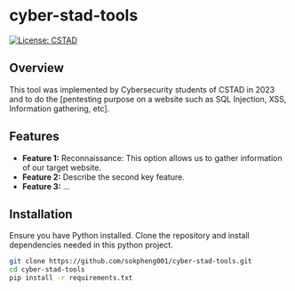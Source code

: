 # cyber-stad-tools

[![License: CSTAD](https://file.notion.so/f/f/122a0908-4c5e-47d3-9a52-ea9e9dd74817/07e0c005-4aca-4464-b39c-f6205fa8f21f/Untitled.png?id=156cbd4f-684e-41c0-a036-ad02383f44ce&table=block&spaceId=122a0908-4c5e-47d3-9a52-ea9e9dd74817&expirationTimestamp=1701993600000&signature=1JLsMRxzYNpRQ6i3fiN1h_7_Uwsqi5bZLy-xHARZ7oE&downloadName=Untitled.png)](https://cyber-stad.vercel.app/)

## Overview

This tool was implemented by Cybersecurity students of CSTAD in 2023 and to do the [pentesting purpose on a website such as SQL Injection, XSS, Information gathering, etc].

## Features

- **Feature 1:** Reconnaissance: This option allows us to gather information of our target website.
- **Feature 2:** Describe the second key feature.
- **Feature 3:** ...

## Installation

Ensure you have Python installed. Clone the repository and install dependencies needed in this python project.


```bash
git clone https://github.com/sokpheng001/cyber-stad-tools.git
cd cyber-stad-tools
pip install -r requirements.txt
